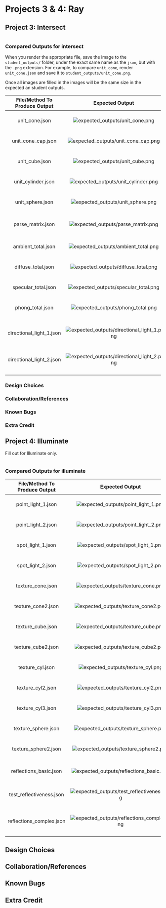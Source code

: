 # Projects 3 & 4: Ray 
## Project 3: Intersect
#
### Compared Outputs for intersect
When you render the appropriate file, save the image to the `student_outputs/` folder, under the exact same name as the `json`, but with the `.png` extension. For example, to compare `unit_cone`, render `unit_cone.json` and save it to `student_outputs/unit_cone.png`.

Once all images are filled in the images will be the same size in the expected an student outputs. 

| File/Method To Produce Output | Expected Output | Your Output |
| :---------------------------------------: | :--------------------------------------------------: | :-------------------------------------------------: |
| unit_cone.json |  ![expected_outputs/unit_cone.png](expected_outputs/unit_cone.png) | ![Place unit_cone.png in student_outputs folder](student_outputs/unit_cone.png) |
| unit_cone_cap.json | ![expected_outputs/unit_cone_cap.png](expected_outputs/unit_cone_cap.png) | ![Place unit_cone_cap.png in student_outputs folder](student_outputs/unit_cone_cap.png) |
| unit_cube.json | ![expected_outputs/unit_cube.png](expected_outputs/unit_cube.png) | ![Place unit_cube.png in student_outputs folder](student_outputs/unit_cube.png) |
| unit_cylinder.json | ![expected_outputs/unit_cylinder.png](expected_outputs/unit_cylinder.png) | ![Place unit_cylinder.png in student_outputs folder](student_outputs/unit_cylinder.png) |
| unit_sphere.json | ![expected_outputs/unit_sphere.png](expected_outputs/unit_sphere.png) | ![Place unit_sphere.png in student_outputs folder](student_outputs/unit_sphere.png) |
|  |  |  |  |
| parse_matrix.json | ![expected_outputs/parse_matrix.png](expected_outputs/parse_matrix.png) | ![Place parse_matrix.png in student_outputs folder](student_outputs/parse_matrix.png) |
|  |  |  |  |
| ambient_total.json | ![expected_outputs/ambient_total.png](expected_outputs/ambient_total.png) | ![Place ambient_total.png in student_outputs folder](student_outputs/ambient_total.png) |
| diffuse_total.json | ![expected_outputs/diffuse_total.png](expected_outputs/diffuse_total.png) | ![Place diffuse_total.png in student_outputs folder](student_outputs/diffuse_total.png) |
| specular_total.json | ![expected_outputs/specular_total.png](expected_outputs/specular_total.png) | ![Place specular_total.png in student_outputs folder](student_outputs/specular_total.png) |
| phong_total.json | ![expected_outputs/phong_total.png](expected_outputs/phong_total.png) | ![Place phong_total.png in student_outputs folder](student_outputs/phong_total.png) |
|  |  |  |  |
| directional_light_1.json | ![expected_outputs/directional_light_1.png](expected_outputs/directional_light_1.png) | ![Place directional_light_1.png in student_outputs folder](student_outputs/directional_light_1.png) |
| directional_light_2.json | ![expected_outputs/directional_light_2.png](expected_outputs/directional_light_2.png) | ![Place directional_light_2.png in student_outputs folder](student_outputs/directional_light_2.png) |
|  |  |  |  |

### Design Choices

### Collaboration/References

### Known Bugs

### Extra Credit

## Project 4: Illuminate

Fill out for Illuminate only.
#
### Compared Outputs for illuminate


| File/Method To Produce Output | Expected Output | Your Output |
| :---------------------------------------: | :--------------------------------------------------: | :-------------------------------------------------: | 
| point_light_1.json |  ![expected_outputs/point_light_1.png](expected_outputs/point_light_1.png) | ![Place point_light_1.png in student_outputs folder](student_outputs/point_light_1.png) |
| point_light_2.json |  ![expected_outputs/point_light_2.png](expected_outputs/point_light_2.png) | ![Place point_light_2.png in student_outputs folder](student_outputs/point_light_2.png) |
| spot_light_1.json |  ![expected_outputs/spot_light_1.png](expected_outputs/spot_light_1.png) | ![Place spot_light_1.png in student_outputs folder](student_outputs/spot_light_1.png) |
| spot_light_2.json |  ![expected_outputs/spot_light_2.png](expected_outputs/spot_light_2.png) | ![Place spot_light_2.png in student_outputs folder](student_outputs/spot_light_2.png) |
| texture_cone.json |  ![expected_outputs/texture_cone.png](expected_outputs/texture_cone.png) | ![Place texture_cone.png in student_outputs folder](student_outputs/spot_light_1.png) |
| texture_cone2.json |  ![expected_outputs/texture_cone2.png](expected_outputs/texture_cone2.png) | ![Place texture_cone2.png in student_outputs folder](student_outputs/texture_cone2.png) |
| texture_cube.json |  ![expected_outputs/texture_cube.png](expected_outputs/texture_cube.png) | ![Place texture_cube.png in student_outputs folder](student_outputs/texture_cube.png) |
| texture_cube2.json |  ![expected_outputs/texture_cube2.png](expected_outputs/texture_cube2.png) | ![Place texture_cube2.png in student_outputs folder](student_outputs/texture_cube2.png) |
| texture_cyl.json |  ![expected_outputs/texture_cyl.png](expected_outputs/texture_cyl.png) | ![Place texture_cyl.png in student_outputs folder](student_outputs/texture_cyl.png) |
| texture_cyl2.json |  ![expected_outputs/texture_cyl2.png](expected_outputs/texture_cyl2.png) | ![Place texture_cyl2.png in student_outputs folder](student_outputs/texture_cyl2.png) |
| texture_cyl3.json |  ![expected_outputs/texture_cyl3.png](expected_outputs/texture_cyl3.png) | ![Place texture_cyl3.png in student_outputs folder](student_outputs/texture_cyl3.png) |
| texture_sphere.json |  ![expected_outputs/texture_sphere.png](expected_outputs/texture_sphere.png) | ![Place texture_sphere.png in student_outputs folder](student_outputs/texture_sphere.png) |
| texture_sphere2.json |  ![expected_outputs/texture_sphere2.png](expected_outputs/texture_sphere2.png) | ![Place texture_sphere2.png in student_outputs folder](student_outputs/texture_sphere2.png) |
| | | |
| reflections_basic.json |  ![expected_outputs/reflections_basic.png](expected_outputs/reflections_basic.png) | ![Place reflections_basic.png in student_outputs folder](student_outputs/reflections_basic.png) |
| test_reflectiveness.json |  ![expected_outputs/test_reflectiveness.png](expected_outputs/test_reflectiveness.png) | ![Place test_reflectiveness.png in student_outputs folder](student_outputs/test_reflectiveness.png) |
| reflections_complex.json |  ![expected_outputs/reflections_complex.png](expected_outputs/reflections_complex.png) | ![Place reflections_complex.png in student_outputs folder](student_outputs/reflections_complex.png) |
| | | |

## Design Choices

## Collaboration/References

## Known Bugs

## Extra Credit